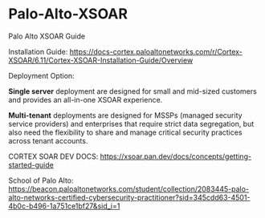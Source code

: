 # Palo-Alto-XSOAR
Palo Alto XSOAR Guide


Installation Guide: https://docs-cortex.paloaltonetworks.com/r/Cortex-XSOAR/6.11/Cortex-XSOAR-Installation-Guide/Overview

Deployment Option:

**Single server** deployment are designed for small and mid-sized customers and provides an all-in-one XSOAR experience.

**Multi-tenant** deployments are designed for MSSPs (managed security service providers) and enterprises that require strict data segregation, but also need the flexibility to share and manage critical security practices across tenant accounts.


CORTEX SOAR DEV DOCS: https://xsoar.pan.dev/docs/concepts/getting-started-guide

School of Palo Alto: https://beacon.paloaltonetworks.com/student/collection/2083445-palo-alto-networks-certified-cybersecurity-practitioner?sid=345cdd63-4501-4b0c-b496-1a751ce1bf27&sid_i=1
